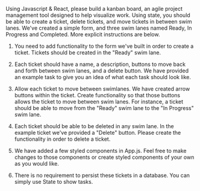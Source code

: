 Using Javascript & React, please build a kanban board, an agile project management tool designed to help visualize work. Using state, you should be able to create a ticket, delete tickets, and move tickets in between swim lanes. We've created a simple form, and three swim lanes named Ready, In Progress and Completed. More explicit instructions are below.

1. You need to add functionality to the form we've built in order to create a ticket. Tickets should be created in the "Ready" swim lane.

2. Each ticket should have a name, a description, buttons to move back and forth between swim lanes, and a delete button. We have provided an example task to give you an idea of what each task should look like.

3. Allow each ticket to move between swimlanes. We have created arrow buttons within the ticket. Create functionality so that those buttons allows the ticket to move between swim lanes. For instance, a ticket should be able to move from the "Ready" swim lane to the "In Progress" swim lane.

4. Each ticket should be able to be deleted in any swim lane. In the example ticket we've provided a "Delete" button. Please create the functionality in order to delete a ticket.

5. We have added a few styled components in App.js. Feel free to make changes to those components or create styled components of your own as you would like.

6. There is no requirement to persist these tickets in a database. You can simply use State to show tasks.
